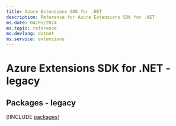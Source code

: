 ```yaml
---
title: Azure Extensions SDK for .NET
description: Reference for Azure Extensions SDK for .NET
ms.date: 04/05/2024
ms.topic: reference
ms.devlang: dotnet
ms.service: extensions
---
```

# Azure Extensions SDK for .NET - legacy
## Packages - legacy
[!INCLUDE [packages](extensions-index.md)]